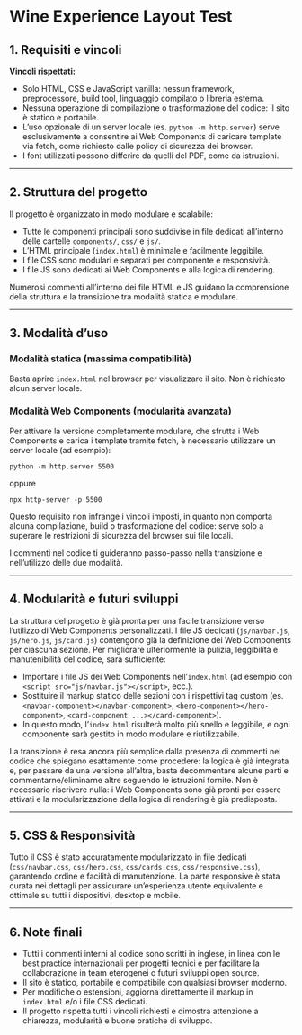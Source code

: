 # Wine Experience Layout Test


## 1. Requisiti e vincoli

**Vincoli rispettati:**
- Solo HTML, CSS e JavaScript vanilla: nessun framework, preprocessore, build tool, linguaggio compilato o libreria esterna.
- Nessuna operazione di compilazione o trasformazione del codice: il sito è statico e portabile.
- L’uso opzionale di un server locale (es. `python -m http.server`) serve esclusivamente a consentire ai Web Components di caricare template via fetch, come richiesto dalle policy di sicurezza dei browser.
- I font utilizzati possono differire da quelli del PDF, come da istruzioni.

---

## 2. Struttura del progetto

Il progetto è organizzato in modo modulare e scalabile:
- Tutte le componenti principali sono suddivise in file dedicati all’interno delle cartelle `components/`, `css/` e `js/`.
- L’HTML principale (`index.html`) è minimale e facilmente leggibile.
- I file CSS sono modulari e separati per componente e responsività.
- I file JS sono dedicati ai Web Components e alla logica di rendering.

Numerosi commenti all’interno dei file HTML e JS guidano la comprensione della struttura e la transizione tra modalità statica e modulare.

---

## 3. Modalità d’uso

### Modalità statica (massima compatibilità)
Basta aprire `index.html` nel browser per visualizzare il sito. Non è richiesto alcun server locale.

### Modalità Web Components (modularità avanzata)
Per attivare la versione completamente modulare, che sfrutta i Web Components e carica i template tramite fetch, è necessario utilizzare un server locale (ad esempio):

```
python -m http.server 5500
```
oppure
```
npx http-server -p 5500
```

Questo requisito non infrange i vincoli imposti, in quanto non comporta alcuna compilazione, build o trasformazione del codice: serve solo a superare le restrizioni di sicurezza del browser sui file locali.

I commenti nel codice ti guideranno passo-passo nella transizione e nell’utilizzo delle due modalità.

---

## 4. Modularità e futuri sviluppi

La struttura del progetto è già pronta per una facile transizione verso l’utilizzo di Web Components personalizzati. I file JS dedicati (`js/navbar.js`, `js/hero.js`, `js/card.js`) contengono già la definizione dei Web Components per ciascuna sezione. Per migliorare ulteriormente la pulizia, leggibilità e manutenibilità del codice, sarà sufficiente:

- Importare i file JS dei Web Components nell’`index.html` (ad esempio con `<script src="js/navbar.js"></script>`, ecc.).
- Sostituire il markup statico delle sezioni con i rispettivi tag custom (es. `<navbar-component></navbar-component>`, `<hero-component></hero-component>`, `<card-component ...></card-component>`).
- In questo modo, l’`index.html` risulterà molto più snello e leggibile, e ogni componente sarà gestito in modo modulare e riutilizzabile.

La transizione è resa ancora più semplice dalla presenza di commenti nel codice che spiegano esattamente come procedere: la logica è già integrata e, per passare da una versione all’altra, basta decommentare alcune parti e commentarne/eliminarne altre seguendo le istruzioni fornite. Non è necessario riscrivere nulla: i Web Components sono già pronti per essere attivati e la modularizzazione della logica di rendering è già predisposta.

---

## 5. CSS & Responsività

Tutto il CSS è stato accuratamente modularizzato in file dedicati (`css/navbar.css`, `css/hero.css`, `css/cards.css`, `css/responsive.css`), garantendo ordine e facilità di manutenzione. La parte responsive è stata curata nei dettagli per assicurare un’esperienza utente equivalente e ottimale su tutti i dispositivi, desktop e mobile.

---


## 6. Note finali

- Tutti i commenti interni al codice sono scritti in inglese, in linea con le best practice internazionali per progetti tecnici e per facilitare la collaborazione in team eterogenei o futuri sviluppi open source.
- Il sito è statico, portabile e compatibile con qualsiasi browser moderno.
- Per modifiche o estensioni, aggiorna direttamente il markup in `index.html` e/o i file CSS dedicati.
- Il progetto rispetta tutti i vincoli richiesti e dimostra attenzione a chiarezza, modularità e buone pratiche di sviluppo.